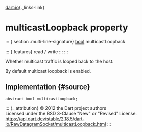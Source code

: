 [dart:io](../../dart-io/dart-io-library){._links-link}

multicastLoopback property
==========================

::: {.section .multi-line-signature}
[bool](../../dart-core/bool-class) multicastLoopback

::: {.features}
read / write
:::
:::

Whether multicast traffic is looped back to the host.

By default multicast loopback is enabled.

Implementation {#source}
--------------

``` {.language-dart data-language="dart"}
abstract bool multicastLoopback;
```

::: {._attribution}
© 2012 the Dart project authors\
Licensed under the BSD 3-Clause \"New\" or \"Revised\" License.\
<https://api.dart.dev/stable/2.18.5/dart-io/RawDatagramSocket/multicastLoopback.html>
:::
